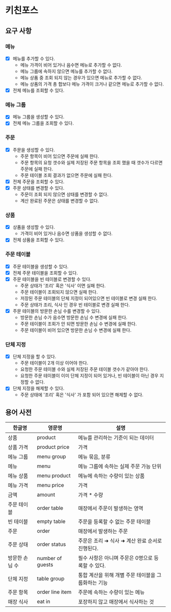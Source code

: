 # 키친포스

## 요구 사항

### 메뉴
- [X] 메뉴를 추가할 수 있다.
    - 메뉴 가격이 비어 있거나 음수면 메뉴로 추가할 수 없다.
    - 메뉴 그룹에 속하지 않으면 메뉴를 추가할 수 없다.
    - 메뉴 상품 중 조회 되지 않는 경우가 있으면 메뉴로 추가할 수 없다.
    - 메뉴 상품의 가격 총 합보다 메뉴 가격이 크거나 같으면 메뉴로 추가할 수 없다.
- [X] 전체 메뉴를 조회할 수 있다.

### 메뉴 그룹
- [X] 메뉴 그룹을 생성할 수 있다.
- [X] 전체 메뉴 그룹을 조회할 수 있다.

### 주문
- [X] 주문을 생성할 수 있다.
    - 주문 항목이 비어 있으면 주문에 실패 한다.
    - 주문 항목의 요청 갯수와 실제 저장된 주문 항목을 조회 했을 때 갯수가 다르면 주문에 실패 한다.
    - 주문 테이블 조회 결과가 없으면 주문에 실패 한다.
- [X] 전체 주문을 조회할 수 있다.
- [X] 주문 상태를 변경할 수 있다.
    - 주문이 조회 되지 않으면 상태를 변경할 수 없다.
    - 계산 완료된 주문은 상태를 변경할 수 없다.

### 상품
- [X] 상품을 생성할 수 있다.
    - 가격이 비어 있거나 음수면 상품을 생성할 수 없다.
- [X] 전체 상품을 조회할 수 있다.

### 주문 테이블
- [X] 주문 테이블을 생성할 수 있다.
- [X] 전체 주문 테이블을 조회할 수 있다.
- [X] 주문 테이블을 빈 테이블로 변경할 수 있다.
    - 주문 상태가 '조리' 혹은 '식사' 이면 실패 한다.
    - 주문 테이블이 조회되지 않으면 실패 한다.
    - 저장된 주문 테이블의 단체 지정이 되어있으면 빈 테이블로 변경 실패 한다.
    - 주문 상태가 조리, 식사 인 경우 빈 테이블로 변경 실패 한다.
- [X] 주문 테이블의 방문한 손님 수를 변경할 수 있다.
    - 방문한 손님 수가 음수면 방문한 손님 수 변경에 실패 한다.
    - 주문 테이블이 조회가 안 되면 방문한 손님 수 변경에 실패 한다.
    - 주문 테이블이 비어 있으면 방문한 손님 수 변경에 실패 한다.

### 단체 지정
- [X] 단체 지정을 할 수 있다.
    - 주문 테이블이 2개 이상 이어야 한다.
    - 요청한 주문 테이블 수와 실제 저장된 주문 테이블 갯수가 같아야 한다.
    - 요청한 주문 테이블이 이미 단체 지정이 되어 있거나, 빈 테이블이 아닌 경우 지정할 수 없다.
- [X] 단체 지정을 해제할 수 있다.
    - 주문 상태에 '조리' 혹은 '식사' 가 포함 되어 있으면 해제할 수 없다.

## 용어 사전

| 한글명 | 영문명 | 설명 |
| -- | --- | --- |
| 상품 | product | 메뉴를 관리하는 기준이 되는 데이터 |
| 상품 가격 | product price | 가격
| 메뉴 그룹 | menu group | 메뉴 묶음, 분류 |
| 메뉴 | menu | 메뉴 그룹에 속하는 실제 주문 가능 단위 |
| 메뉴 상품 | menu product | 메뉴에 속하는 수량이 있는 상품 |
| 메뉴 가격 | menu price | 가격 |
| 금액 | amount | 가격 * 수량 |
| 주문 테이블 | order table | 매장에서 주문이 발생하는 영역 |
| 빈 테이블 | empty table | 주문을 등록할 수 없는 주문 테이블 |
| 주문 | order | 매장에서 발생하는 주문 |
| 주문 상태 | order status | 주문은 조리 ➜ 식사 ➜ 계산 완료 순서로 진행된다. |
| 방문한 손님 수 | number of guests | 필수 사항은 아니며 주문은 0명으로 등록할 수 있다. |
| 단체 지정 | table group | 통합 계산을 위해 개별 주문 테이블을 그룹화하는 기능 |
| 주문 항목 | order line item | 주문에 속하는 수량이 있는 메뉴 |
| 매장 식사 | eat in | 포장하지 않고 매장에서 식사하는 것 |
